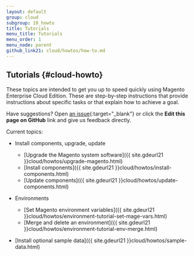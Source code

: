 ```yaml
---
layout: default
group: cloud
subgroup: 10_howto
title: Tutorials
menu_title: Tutorials
menu_order: 1
menu_node: parent
github_link21: cloud/howtos/how-to.md
---
```


## Tutorials {#cloud-howto}
These topics are intended to get you up to speed quickly using Magento Enterprise Cloud Edition. These are step-by-step instructions that provide instructions about specific tasks or that explain how to achieve a goal.

Have suggestions? Open [an issue](https://github.com/magento/devdocs/issues){:target="_blank"} or click the **Edit this page on GitHub** link and give us feedback directly.

Current topics:

*	Install components, upgrade, update

	*	[Upgrade the Magento system software]({{ site.gdeurl21 }}cloud/howtos/upgrade-magento.html)
	*	[Install components]({{ site.gdeurl21 }}cloud/howtos/install-components.html)
	*	[Update components]({{ site.gdeurl21 }}cloud/howtos/update-components.html)

*	Environments

	*	[Set Magento environment variables]({{ site.gdeurl21 }}cloud/howtos/environment-tutorial-set-mage-vars.html)
	*	[Merge and delete an environment]({{ site.gdeurl21 }}cloud/howtos/environment-tutorial-env-merge.html)
	
*	[Install optional sample data]({{ site.gdeurl21 }}cloud/howtos/sample-data.html)

